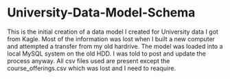 # University-Data-Model-Schema
This is the initial creation of a data model I created for University data I got from Kagle.
Most of the information was lost when I built a new computer and attempted a transfer from my old hardrive.
The model was loaded into a local MySQL system on the old HDD.
I was told to post and update the process anyway.
All csv files used are present except the course_offerings.csv which was lost and I need to reaquire.
